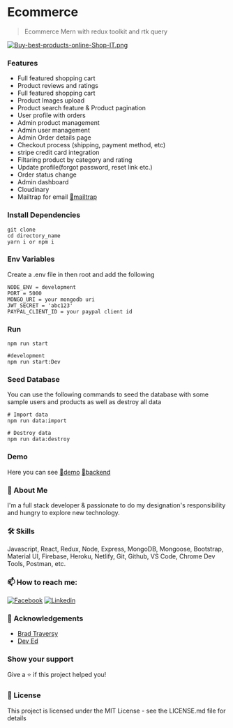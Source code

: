 # Ecommerce

> Ecommerce Mern with redux toolkit and rtk query

[![Buy-best-products-online-Shop-IT.png](https://i.postimg.cc/rFsKGWQ4/Buy-best-products-online-Shop-IT.png)](https://postimg.cc/BXWS48WZ)

### Features

- Full featured shopping cart
- Product reviews and ratings
- Full featured shopping cart
- Product Images upload
- Product search feature & Product pagination
- User profile with orders
- Admin product management
- Admin user management
- Admin Order details page
- Checkout process (shipping, payment method, etc)
- stripe credit card integration
- Filtaring product by category and rating
- Update profile(forgot password, reset link etc.)
- Order status change
- Admin dashboard
- Cloudinary
- Mailtrap for email [:link:mailtrap](https://mailtrap.io/)

### Install Dependencies
```
git clone 
cd directory_name
yarn i or npm i

```
### Env Variables
Create a .env file in then root and add the following
```
NODE_ENV = development
PORT = 5000
MONGO_URI = your mongodb uri
JWT_SECRET = 'abc123'
PAYPAL_CLIENT_ID = your paypal client id
```
### Run
```
npm run start

#development 
npm run start:Dev
```
### Seed Database
You can use the following commands to seed the database with some sample users and products as well as destroy all data
```
# Import data
npm run data:import

# Destroy data
npm run data:destroy
```

### Demo

Here you can see [:link:demo](https://sparkling-lamington-22b363.netlify.app/) [:link:backend](https://ecommerce-backend-production-42b6.up.railway.app/api/v1/products)

### 🚀 About Me

I'm a full stack developer & passionate to do my designation's responsibility and hungry to explore new technology.

### 🛠 Skills

Javascript, React, Redux, Node, Express, MongoDB, Mongoose, Bootstrap, Material UI, Firebase, Heroku, Netlify, Git, Github, VS Code, Chrome Dev Tools, Postman, etc.

### 📫 How to reach me:

[![Facebook](https://img.shields.io/badge/Facebook-1877F2?style=for-the-badge&logo=facebook&logoColor=white)](https://www.facebook.com/profile.php?id=100007513814577)
[![Linkedin](https://img.shields.io/badge/LinkedIn-0077B5?style=for-the-badge&logo=linkedin&logoColor=white)](https://www.linkedin.com/in/noor-mohammad-a39415218/)

### 🙏 Acknowledgements

- [Brad Traversy](https://www.youtube.com/watch?v=mvfsC66xqj0&ab_channel=TraversyMedia)
- [Dev Ed](https://www.youtube.com/channel/UClb90NQQcskPUGDIXsQEz5Q)


### Show your support
Give a ⭐️ if this project helped you!


### 📝 License

This project is licensed under the MIT License - see the LICENSE.md file for details